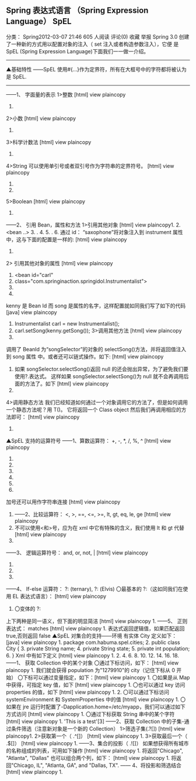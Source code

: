 Spring 表达式语言 （Spring Expression Language） SpEL
--------
分类： Spring2012-03-07 21:46 605 人阅读 评论(0) 收藏 举报
Spring 3.0 创建了一种新的方式用以配置对象的注入（ set 注入或者构造参数注入），它便
是 SpEL (Spring Expression Language)下面我们一一做一介绍。

-------
▲基础特性
——SpEL 使用#{…}作为定界符，所有在大框号中的字符都将被认为是 SpEL.

------
——1、 字面量的表示
1>整数
[html] view plaincopy
1. <property name="count" value="#{5}"/>
2>小数
[html] view plaincopy
1. <property name="frequency" value="#{89.7}"/>
3>科学计数法
[html] view plaincopy
1. <property name="capacity" value="#{1e4}"/>
4>String 可以使用单引号或者双引号作为字符串的定界符号。
[html] view plaincopy
1. <property name="name" value="#{'Chuck'}"/>
2. <property name='name' value='#{"Chuck"}'/>
5>Boolean
[html] view plaincopy
1. <property name="enabled" value="#{false}"/>
——2、 引用 Bean，属性和方法
1>引用其他对象
[html] view plaincopy1. <bean id=”saxophone” value=”com.xxx.xxx.Xxx”/>
2. <bean ..>
3. .
4. <property name="instrument" value="#{saxophone}"/>
5. .
6. <bean/>
通过 id： “saxophone”将对象注入到 instrument 属性中，这与下面的配置是一样的:
[html] view plaincopy
1. <property name="instrument" ref="saxophone"/>
2> 引用其他对象的属性
[html] view plaincopy
1. <bean id="carl"
2. class="com.springinaction.springidol.Instrumentalist">
3. <property name="song" value="#{kenny.song}" />
4. </bean>
kenny 是 Bean Id 而 song 是属性的名字，这样配置就如同我们写了如下的代码
[java] view plaincopy
1. Instrumentalist carl = new Instrumentalist();
2. carl.setSong(kenny.getSong());
3>调用其他方法
[html] view plaincopy
1. <property name="song" value="songSelector.selectSong()"/>
调用了 BeanId 为“songSelector”的对象的 selectSong()方法，并将返回值注入到 song 属性
中。或者还可以链式操作。如下:
[html] view plaincopy
1. <property name="song" value="songSelector.selectSong().toUpperCase()"/>如果 songSelector.selectSong()返回 null 的还会抛出异常，为了避免我们要使用?.表达式。
这样如果 songSelector.selectSong()为 null 就不会再调用后面的方法了。如下
[html] view plaincopy
1. <property name="song" value="songSelector.selectSong()?.toUpperCase()"/>
4>调用静态方法
我们已经知道如何通过一个对象调用它的方法了，但是如何调用一个静态方法呢？用 T()。
它将返回一个 Class object
然后我们再调用相应的方法即可：
[html] view plaincopy
1. <property name="multiplier" value="T(java.lang.Math).PI"/>
▲SpEL 支持的运算符号
——1、算数运算符： +, -, *, /, %, ^
[html] view plaincopy
1. <property name="adjustedAmount" value="#{counter.total + 42}"/>
2. <property name="adjustedAmount" value="#{counter.total - 20}"/>
3. <property name="circumference" value="#{2 * T(java.lang.Math).PI * circle.ra
dius}"/>
4. <property name="average" value="#{counter.total / counter.count}"/>
5. <property name="remainder" value="#{counter.total % counter.count}"/>
6. <property name="area" value="#{T(java.lang.Math).PI * circle.radius ^ 2}"/>
加号还可以用作字符串连接
[html] view plaincopy
1. <property name="fullName" value="#{performer.firstName + ' ' + performer.las
tName}"/>
——2、比较运算符： <, >, ==, <=, >=, lt, gt, eq, le, ge
[html] view plaincopy
1. <property name="equal" value="#{counter.total == 100}"/>不可以使用<和>号，应为在 xml 中它有特殊的含义，我们使用 lt 和 gt 代替
[html] view plaincopy
1. <property name="hasCapacity" value="#{counter.total le 100000}"/>
——3、 逻辑运算符号： and, or, not, |
[html] view plaincopy
1. <property name="largeCircle" value="#{shape.kind == 'circle' and shape.perim
eter gt 10000}"/>
2. <property name="outOfStock" value="#{!product.available}"/>
3. <property name="outOfStock" value="#{not product.available}"/>
——4、 If-else 运算符： ?: (ternary), ?: (Elvis)
〇最基本的 ?:（这如同我们在使用 EL 表达式语言）：
[html] view plaincopy
1. <property name="instrument" value="#{songSelector.selectSong() == 'Jingle Be
lls' ? piano : ' Jingle Bells '}"/>
〇变体的 ?:
<property name="song" value="#{kenny.song != null ? kenny.song : 'Greensleeves'}"/>
上下两种是同一语义，但下面的明显简洁
[html] view plaincopy
1. <property name="song" value="#{kenny.song ?: 'Greensleeves'}"/>
——5、 正则表达式： matches
[html] view plaincopy
1. <property name="validEmail" value="#{admin.email matches '[a-zA-Z0-9._%+-]+@
[a-zA-Z0-9.-]+\\.[a-zA-Z]{2,4}'}"/>
表达式返回逻辑值，如果匹配返回 true,否则返回 false
▲SpEL 对集合的支持——环境
有实体 City 定义如下：
[java] view plaincopy
1. package com.habuma.spel.cities;
2. public class City {
3. private String name;
4. private String state;
5. private int population;
6. }
Xml 中有如下定义
[html] view plaincopy
1. <util:list id="cities">
2. <bean class="com.habuma.spel.cities.City"
3. p:name="Chicago" p:state="IL" p:population="2853114"/>
4. <bean class="com.habuma.spel.cities.City"
5. p:name="Atlanta" p:state="GA" p:population="537958"/>
6. <bean class="com.habuma.spel.cities.City"
7. p:name="Dallas" p:state="TX" p:population="1279910"/>
8. <bean class="com.habuma.spel.cities.City"
9. p:name="Houston" p:state="TX" p:population="2242193"/>
10. <bean class="com.habuma.spel.cities.City"
11. p:name="Odessa" p:state="TX" p:population="90943"/>
12. <bean class="com.habuma.spel.cities.City"
13. p:name="El Paso" p:state="TX" p:population="613190"/>
14. <bean class="com.habuma.spel.cities.City"
15. p:name="Jal" p:state="NM" p:population="1996"/>
16. <bean class="com.habuma.spel.cities.City"
17. p:name="Las Cruces" p:state="NM" p:population="91865"/>
18. </util:list>
——1、 获取 Collection 中的某个对象
〇通过下标访问，如下：
[html] view plaincopy
1. <property name="chosenCity" value="#{cities[2]}"/>
我们就会获得 population 为"1279910"的 city（记住下标从 0 开始）
〇下标可以通过变量指定，如下：[html] view plaincopy
1. <property name="chosenCity" value="#{cities[T(java.lang.Math).random() * cit
ies.size()]}"/>
〇如果是从 Map 中获得，可指定 key 值，如下
[html] view plaincopy
1. <property name="chosenCity" value="#{cities['Dallas']}"/>
〇也可以通过 key 访问 properties 的值，如下
[html] view plaincopy
1. <util:properties id="settings" location="classpath:settings.properties"/>
2. <property name="accessToken" value="#{settings['twitter.accessToken']}"/>
〇可以通过下标访问 systemEnvironment 和 SystemProperties 中的值
[html] view plaincopy
1. <property name="homePath" value="#{systemEnvironment['HOME']}"/>
〇如果在 jre 运行时配置了-Dapplication.home=/etc/myapp，我们可以通过如下方式访问
[html] view plaincopy
1. <property name="homePath" value="#{systemProperties['application.home']}"/>
〇通过下标获取 String 串中的某个字符
[html] view plaincopy
1. 'This is a test'[3]
——2、获取 Collection 中的子集-通过条件筛选（注意新对象是一个新的 Collection）
1>筛选子集(.?[])
[html] view plaincopy1. <property name="bigCities" value="#{cities.?[population gt 100000]}"/>
2>获取第一个（ .^[]）
[html] view plaincopy
1. <property name="aBigCity" value="#{cities.^[population gt 100000]}"/>
3>获取最后一个（ .$[]）
[html] view plaincopy
1. <property name="aBigCity" value="#{cities.$[population gt 100000]}"/>
——3、集合的投影（ .![]）
如果想获得所有城市的名称组成的列表，可用如下操作
[html] view plaincopy
1. <property name="cityNames" value="#{cities.![name]}"/>
将返回"Chicago", "Atlanta", "Dallas"
也可以组合两个列，如下：
[html] view plaincopy
1. <property name="cityNames" value="#{cities.![name + ', ' + state]}"/>
将返回"Chicago, IL", "Atlanta, GA", and "Dallas, TX".
—— 4、将投影和筛选结合
[html] view plaincopy
1. <property name="cityNames" value="#{cities.?[population gt 100000].![name +
', ' + state]}"/>